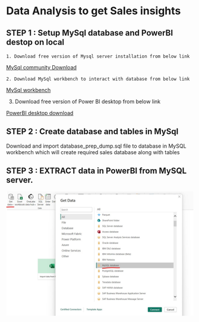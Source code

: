 # Data Analysis to get Sales insights

## STEP 1  :  Setup MySql database and PowerBI destop on local
    1. Download free version of Mysql server installation from below link 
    
   [MySql community Download](https://dev.mysql.com/downloads/file/?id=534319)

    2. Download MySql workbench to interact with database from below link

   [MySql workbench](https://dev.mysql.com/downloads/workbench/)

   3. Download free version of Power BI desktop from below link
      
   [PowerBI desktop download](https://www.microsoft.com/en-us/download/details.aspx?id=58494)

## STEP 2 :  Create database and tables in MySql

  Download and import database_prep_dump.sql file to database in MySQL workbench which will create required sales database along with tables

## STEP 3 :  EXTRACT data in PowerBI from MySQL server.

![Screenshot of step on how to connect sql from powerBI.](https://github.com/kunalpatade92/Kunal_data_analytics_sales/blob/main/src/get_data_from_mySql_db.jpg)



        
       



